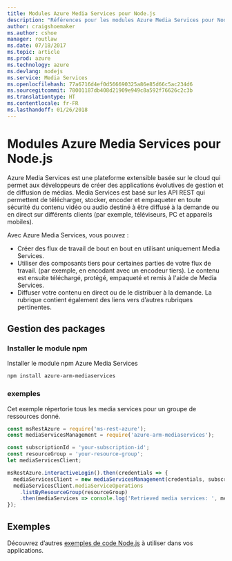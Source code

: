 ```yaml
---
title: Modules Azure Media Services pour Node.js
description: "Références pour les modules Azure Media Services pour Node.js"
author: craigshoemaker
ms.author: cshoe
manager: routlaw
ms.date: 07/18/2017
ms.topic: article
ms.prod: azure
ms.technology: azure
ms.devlang: nodejs
ms.service: Media Services
ms.openlocfilehash: 77a6716d4ef0d566690325a86e85d66c5ac234d6
ms.sourcegitcommit: 78001187db408d21909e949c8a592f76626c2c3b
ms.translationtype: HT
ms.contentlocale: fr-FR
ms.lasthandoff: 01/26/2018
---
```

# <a name="azure-media-services-modules-for-nodejs"></a>Modules Azure Media Services pour Node.js

Azure Media Services est une plateforme extensible basée sur le cloud qui permet aux développeurs de créer des applications évolutives de gestion et de diffusion de médias. Media Services est basé sur les API REST qui permettent de télécharger, stocker, encoder et empaqueter en toute sécurité du contenu vidéo ou audio destiné à être diffusé à la demande ou en direct sur différents clients (par exemple, téléviseurs, PC et appareils mobiles).

Avec Azure Media Services, vous pouvez :
- Créer des flux de travail de bout en bout en utilisant uniquement Media Services. 
- Utiliser des composants tiers pour certaines parties de votre flux de travail. (par exemple, en encodant avec un encodeur tiers). Le contenu est ensuite téléchargé, protégé, empaqueté et remis à l'aide de Media Services.
- Diffuser votre contenu en direct ou de le distribuer à la demande. La rubrique contient également des liens vers d’autres rubriques pertinentes.

## <a name="management-package"></a>Gestion des packages

### <a name="install-the-npm-module"></a>Installer le module npm

Installer le module npm Azure Media Services

```bash
npm install azure-arm-mediaservices
```

### <a name="example"></a>exemples

Cet exemple répertorie tous les media services pour un groupe de ressources donné.

```javascript
const msRestAzure = require('ms-rest-azure');
const mediaServicesManagement = require('azure-arm-mediaservices');

const subscriptionId = 'your-subscription-id';
const resourceGroup = 'your-resource-group';
let mediaServicesClient;

msRestAzure.interactiveLogin().then(credentials => {
  mediaServicesClient = new mediaServicesManagement(credentials, subscriptionId);
  mediaServicesClient.mediaServiceOperations
    .listByResourceGroup(resourceGroup)
    .then(mediaServices => console.log('Retrieved media services: ', mediaServices));
});
```

## <a name="samples"></a>Exemples

Découvrez d’autres [exemples de code Node.js](https://azure.microsoft.com/resources/samples/?platform=nodejs) à utiliser dans vos applications.
